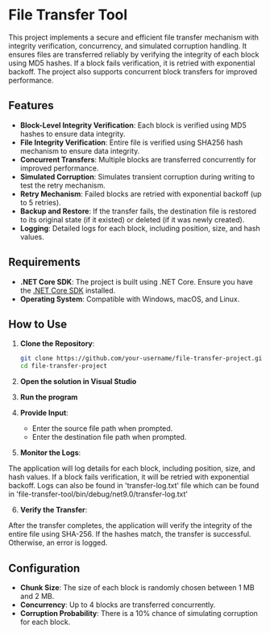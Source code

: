 # File Transfer Tool

This project implements a secure and efficient file transfer mechanism with integrity verification, concurrency, and simulated corruption handling. It ensures files are transferred reliably by verifying the integrity of each block using MD5 hashes. If a block fails verification, it is retried with exponential backoff. The project also supports concurrent block transfers for improved performance.

## Features

- **Block-Level Integrity Verification**: Each block is verified using MD5 hashes to ensure data integrity.
- **File Integrity Verification**: Entire file is verified using SHA256 hash mechanism to ensure data integrity.
- **Concurrent Transfers**: Multiple blocks are transferred concurrently for improved performance.
- **Simulated Corruption**: Simulates transient corruption during writing to test the retry mechanism.
- **Retry Mechanism**: Failed blocks are retried with exponential backoff (up to 5 retries).
- **Backup and Restore**: If the transfer fails, the destination file is restored to its original state (if it existed) or deleted (if it was newly created).
- **Logging**: Detailed logs for each block, including position, size, and hash values.

## Requirements

- **.NET Core SDK**: The project is built using .NET Core. Ensure you have the [.NET Core SDK](https://dotnet.microsoft.com/download) installed.
- **Operating System**: Compatible with Windows, macOS, and Linux.

## How to Use

1. **Clone the Repository**:
   ```bash
   git clone https://github.com/your-username/file-transfer-project.git
   cd file-transfer-project
   ```
2. **Open the solution in Visual Studio**
3. **Run the program**
4. **Provide Input**:

   - Enter the source file path when prompted.
   - Enter the destination file path when prompted.

5. **Monitor the Logs**:

The application will log details for each block, including position, size, and hash values. If a block fails verification, it will be retried with exponential backoff.
Logs can also be found in 'transfer-log.txt' file which can be found in 'file-transfer-tool/bin/debug/net9.0/transfer-log.txt'

6. **Verify the Transfer**:

After the transfer completes, the application will verify the integrity of the entire file using SHA-256.
If the hashes match, the transfer is successful. Otherwise, an error is logged.

## Configuration

- **Chunk Size**: The size of each block is randomly chosen between 1 MB and 2 MB.
- **Concurrency**: Up to 4 blocks are transferred concurrently.
- **Corruption Probability**: There is a 10% chance of simulating corruption for each block.
